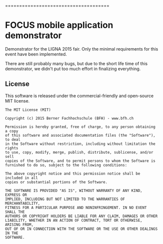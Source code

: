 
=====================================

# FOCUS mobile application demonstrator

Demonstrator for the LIGNA 2015 fair. Only the minimal requirements for this
event have been implemented.

There are still probably many bugs, but due to the short life time of this 
demonstrator, we didn't put too much effort in finalizing everything. 

## License

This software is released under the commercial-friendly and open-source MIT license.

````
The MIT License (MIT)

Copyright (c) 2015 Berner Fachhochschule (BFH) - www.bfh.ch

Permission is hereby granted, free of charge, to any person obtaining a copy
of this software and associated documentation files (the "Software"), to deal
in the Software without restriction, including without limitation the rights
to use, copy, modify, merge, publish, distribute, sublicense, and/or sell
copies of the Software, and to permit persons to whom the Software is
furnished to do so, subject to the following conditions:

The above copyright notice and this permission notice shall be included in all
copies or substantial portions of the Software.

THE SOFTWARE IS PROVIDED "AS IS", WITHOUT WARRANTY OF ANY KIND, EXPRESS OR
IMPLIED, INCLUDING BUT NOT LIMITED TO THE WARRANTIES OF MERCHANTABILITY,
FITNESS FOR A PARTICULAR PURPOSE AND NONINFRINGEMENT. IN NO EVENT SHALL THE
AUTHORS OR COPYRIGHT HOLDERS BE LIABLE FOR ANY CLAIM, DAMAGES OR OTHER
LIABILITY, WHETHER IN AN ACTION OF CONTRACT, TORT OR OTHERWISE, ARISING FROM,
OUT OF OR IN CONNECTION WITH THE SOFTWARE OR THE USE OR OTHER DEALINGS IN THE
SOFTWARE.
````


